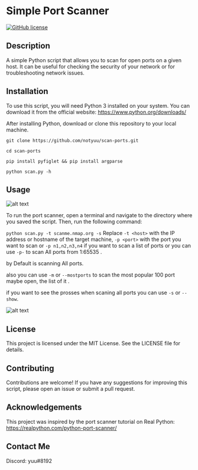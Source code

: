 # Simple Port Scanner

[![GitHub license](https://img.shields.io/github/license/notyuu/scan-ports)](https://github.com/notyuu/scan-ports/blob/main/LICENSE)

## Description

A simple Python script that allows you to scan for open ports on a given host. It can be useful for checking the security of your network or for troubleshooting network issues.

## Installation

To use this script, you will need Python 3 installed on your system. You can download it from the official website: https://www.python.org/downloads/

After installing Python, download or clone this repository to your local machine.

`git clone https://github.com/notyuu/scan-ports.git`

`cd scan-ports`

`pip install pyfiglet && pip install argparse`

`python scan.py -h`

## Usage

![alt text](https://github.com/notyuu/scan-ports/blob/main/screenshot/usage.png)

To run the port scanner, open a terminal and navigate to the directory where you saved the script. Then, run the following command:


`python scan.py -t scanme.nmap.org -s` Replace `-t <host>` with the IP address or hostname of the target machine, `-p <port>` with the port you want to scan or `-p n1,n2,n3,n4` if you want to scan a list of ports or you can use `-p-` to scan All ports from 1:65535 .

by Default is scanning All ports.

also you can use `-m` or `--mostports` to scan the most popular 100 port maybe open, the list of it .

if you want to see the prosses when scaning all ports you can use `-s` or `--show`.



![alt text](https://github.com/notyuu/scan-ports/blob/main/screenshot/scan.png)

## License

This project is licensed under the MIT License. See the LICENSE file for details.

## Contributing

Contributions are welcome! If you have any suggestions for improving this script, please open an issue or submit a pull request.

## Acknowledgements

This project was inspired by the port scanner tutorial on Real Python: https://realpython.com/python-port-scanner/

## Contact Me

Discord: yuu#8192
